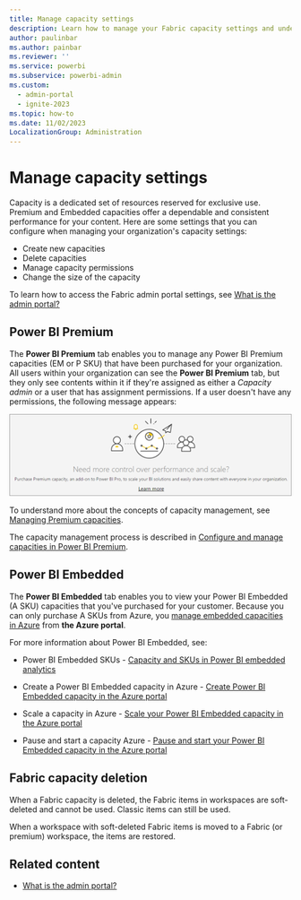 ```yaml
---
title: Manage capacity settings
description: Learn how to manage your Fabric capacity settings and understand what settings you can configure for your organization.
author: paulinbar
ms.author: painbar
ms.reviewer: ''
ms.service: powerbi
ms.subservice: powerbi-admin
ms.custom:
  - admin-portal
  - ignite-2023
ms.topic: how-to
ms.date: 11/02/2023
LocalizationGroup: Administration
---
```


# Manage capacity settings

Capacity is a dedicated set of resources reserved for exclusive use. Premium and Embedded capacities offer a dependable and consistent performance for your content. Here are some settings that you can configure when managing your organization's capacity settings:

* Create new capacities
* Delete capacities
* Manage capacity permissions
* Change the size of the capacity

To learn how to access the Fabric admin portal settings, see [What is the admin portal?](admin-center.md)

## Power BI Premium

The **Power BI Premium** tab enables you to manage any Power BI Premium capacities (EM or P SKU) that have been purchased for your organization. All users within your organization can see the **Power BI Premium** tab, but they only see contents within it if they're assigned as either a *Capacity admin* or a user that has assignment permissions. If a user doesn't have any permissions, the following message appears:

![Screenshot of message that indicates no access to Premium settings.](media/service-admin-portal-capacity-settings/premium-settings-no-access.png)

To understand more about the concepts of capacity management, see [Managing Premium capacities](/power-bi/enterprise/service-premium-capacity-manage).

The capacity management process is described in [Configure and manage capacities in Power BI Premium](/power-bi/enterprise/service-admin-premium-manage).

## Power BI Embedded

The **Power BI Embedded** tab enables you to view your Power BI Embedded (A SKU) capacities that you've purchased for your customer. Because you can only purchase A SKUs from Azure, you [manage embedded capacities in Azure](/power-bi/developer/embedded/azure-pbie-create-capacity) from **the Azure portal**.

For more information about Power BI Embedded, see:

* Power BI Embedded SKUs - [Capacity and SKUs in Power BI embedded analytics](/power-bi/developer/embedded/embedded-capacity)

* Create a Power BI Embedded capacity in Azure - [Create Power BI Embedded capacity in the Azure portal](/power-bi/developer/embedded/azure-pbie-create-capacity)

* Scale a capacity in Azure - [Scale your Power BI Embedded capacity in the Azure portal](/power-bi/developer/embedded/azure-pbie-scale-capacity)

* Pause and start a capacity Azure - [Pause and start your Power BI Embedded capacity in the Azure portal](/power-bi/developer/embedded/azure-pbie-pause-start)

## Fabric capacity deletion

 When a Fabric capacity is deleted, the Fabric items in workspaces are soft-deleted and cannot be used. Classic items can still be used. 



When a workspace with soft-deleted Fabric items is moved to a Fabric (or premium) workspace, the items are restored.

## Related content

- [What is the admin portal?](admin-center.md)
